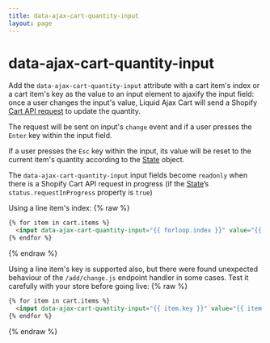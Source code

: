```yaml
---
title: data-ajax-cart-quantity-input
layout: page
---
```


# data-ajax-cart-quantity-input

Add the `data-ajax-cart-quantity-input` attribute with a cart item's index or a cart item's key as the value to an input element to ajaxify the input field: once a user changes the input's value, Liquid Ajax Cart will send a Shopify [Cart API request](/reference/requests/) to update the quantity.

The request will be sent on input's `change` event and if a user presses the `Enter` key within the input field.

If a user presses the `Esc` key within the input, its value will be reset to the current item's quantity according to the [State](/reference/state/) object.

The `data-ajax-cart-quantity-input` input fields become `readonly` when there is a Shopify Cart API request in progress (if the [State](/reference/state/)’s `status.requestInProgress` property is `true`)

Using a line item's index:
{% raw %}
```html
{% for item in cart.items %}
  <input data-ajax-cart-quantity-input="{{ forloop.index }}" value="{{ item.quantity }}" type="number" />
{% endfor %}
```
{% endraw %}

Using a line item's key is supported also, but there were found unexpected behaviour of the `/add/change.js` endpoint handler in some cases. Test it carefully with your store before going live:
{% raw %}
```html
{% for item in cart.items %}
  <input data-ajax-cart-quantity-input="{{ item.key }}" value="{{ item.quantity }}" type="number" />
{% endfor %}
```
{% endraw %}